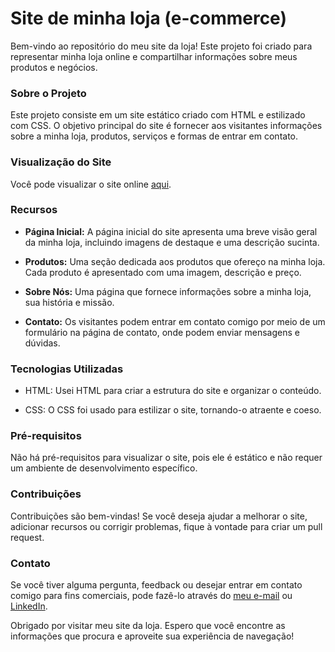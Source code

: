 # Site de minha loja (e-commerce)

Bem-vindo ao repositório do meu site da loja! Este projeto foi criado para representar minha loja online e compartilhar informações sobre meus produtos e negócios. 

### Sobre o Projeto

Este projeto consiste em um site estático criado com HTML e estilizado com CSS. O objetivo principal do site é fornecer aos visitantes informações sobre a minha loja, produtos, serviços e formas de entrar em contato.

### Visualização do Site

Você pode visualizar o site online [aqui](https://loja-virtual-propria.vercel.app/).

### Recursos

- **Página Inicial:** A página inicial do site apresenta uma breve visão geral da minha loja, incluindo imagens de destaque e uma descrição sucinta.

- **Produtos:** Uma seção dedicada aos produtos que ofereço na minha loja. Cada produto é apresentado com uma imagem, descrição e preço.

- **Sobre Nós:** Uma página que fornece informações sobre a minha loja, sua história e missão.

- **Contato:** Os visitantes podem entrar em contato comigo por meio de um formulário na página de contato, onde podem enviar mensagens e dúvidas.

### Tecnologias Utilizadas

- HTML: Usei HTML para criar a estrutura do site e organizar o conteúdo.

- CSS: O CSS foi usado para estilizar o site, tornando-o atraente e coeso.

### Pré-requisitos

Não há pré-requisitos para visualizar o site, pois ele é estático e não requer um ambiente de desenvolvimento específico.


### Contribuições

Contribuições são bem-vindas! Se você deseja ajudar a melhorar o site, adicionar recursos ou corrigir problemas, fique à vontade para criar um pull request.

### Contato

Se você tiver alguma pergunta, feedback ou desejar entrar em contato comigo para fins comerciais, pode fazê-lo através do [meu e-mail](mailto:samuel1808@hotmail.com) ou [LinkedIn](https://www.linkedin.com/in/samuel-sfeir-434152278/).

Obrigado por visitar meu site da loja. Espero que você encontre as informações que procura e aproveite sua experiência de navegação!
